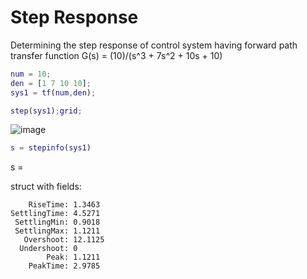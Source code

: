 # Step Response
Determining the step response of control system having forward path transfer function G(s) = (10)/(s^3 + 7s^2 + 10s + 10)
```m
num = 10;
den = [1 7 10 10];
sys1 = tf(num,den);

step(sys1);grid;
```

![image](https://user-images.githubusercontent.com/84629235/144875406-c222638a-ef25-44c4-a057-e6cee9679e92.png)

```m
s = stepinfo(sys1)
```

s = 

  struct with fields:

        RiseTime: 1.3463
    SettlingTime: 4.5271
     SettlingMin: 0.9018
     SettlingMax: 1.1211
       Overshoot: 12.1125
      Undershoot: 0
            Peak: 1.1211
        PeakTime: 2.9785
